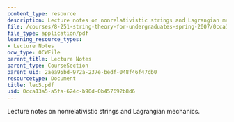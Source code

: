 ```yaml
---
content_type: resource
description: Lecture notes on nonrelativistic strings and Lagrangian mechanics.
file: /courses/8-251-string-theory-for-undergraduates-spring-2007/0cca13a5a5fa624cb90d0b457692b8d6_lec5.pdf
file_type: application/pdf
learning_resource_types:
- Lecture Notes
ocw_type: OCWFile
parent_title: Lecture Notes
parent_type: CourseSection
parent_uid: 2aea95bd-972a-237e-bedf-048f46f47cb0
resourcetype: Document
title: lec5.pdf
uid: 0cca13a5-a5fa-624c-b90d-0b457692b8d6
---
```

Lecture notes on nonrelativistic strings and Lagrangian mechanics.

